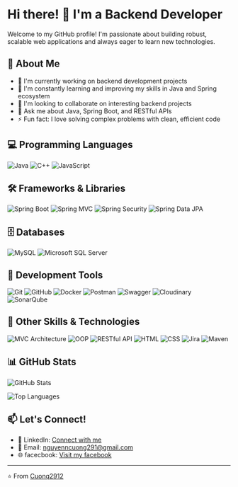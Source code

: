 # Hi there! 👋 I'm a Backend Developer

Welcome to my GitHub profile! I'm passionate about building robust, scalable web applications and always eager to learn new technologies.

## 🚀 About Me
- 🔭 I'm currently working on backend development projects
- 🌱 I'm constantly learning and improving my skills in Java and Spring ecosystem
- 👯 I'm looking to collaborate on interesting backend projects
- 💬 Ask me about Java, Spring Boot, and RESTful APIs
- ⚡ Fun fact: I love solving complex problems with clean, efficient code

## 💻 Programming Languages
![Java](https://img.shields.io/badge/Java-ED8B00?style=for-the-badge&logo=openjdk&logoColor=white)
![C++](https://img.shields.io/badge/C%2B%2B-00599C?style=for-the-badge&logo=c%2B%2B&logoColor=white)
![JavaScript](https://img.shields.io/badge/JavaScript-F7DF1E?style=for-the-badge&logo=javascript&logoColor=black)

## 🛠️ Frameworks & Libraries
![Spring Boot](https://img.shields.io/badge/Spring%20Boot-6DB33F?style=for-the-badge&logo=spring&logoColor=white)
![Spring MVC](https://img.shields.io/badge/Spring%20MVC-6DB33F?style=for-the-badge&logo=spring&logoColor=white)
![Spring Security](https://img.shields.io/badge/Spring%20Security-6DB33F?style=for-the-badge&logo=springsecurity&logoColor=white)
![Spring Data JPA](https://img.shields.io/badge/Spring%20Data%20JPA-6DB33F?style=for-the-badge&logo=spring&logoColor=white)

## 🗄️ Databases
![MySQL](https://img.shields.io/badge/MySQL-4479A1?style=for-the-badge&logo=mysql&logoColor=white)
![Microsoft SQL Server](https://img.shields.io/badge/Microsoft%20SQL%20Server-CC2927?style=for-the-badge&logo=microsoft%20sql%20server&logoColor=white)

## 🔧 Development Tools
![Git](https://img.shields.io/badge/Git-F05032?style=for-the-badge&logo=git&logoColor=white)
![GitHub](https://img.shields.io/badge/GitHub-181717?style=for-the-badge&logo=github&logoColor=white)
![Docker](https://img.shields.io/badge/Docker-2496ED?style=for-the-badge&logo=docker&logoColor=white)
![Postman](https://img.shields.io/badge/Postman-FF6C37?style=for-the-badge&logo=postman&logoColor=white)
![Swagger](https://img.shields.io/badge/Swagger-85EA2D?style=for-the-badge&logo=swagger&logoColor=black)
![Cloudinary](https://img.shields.io/badge/Cloudinary-3448C5?style=for-the-badge&logo=cloudinary&logoColor=white)
![SonarQube](https://img.shields.io/badge/SonarQube-4E9BCD?style=for-the-badge&logo=sonarqube&logoColor=white)

## 🎯 Other Skills & Technologies
![MVC Architecture](https://img.shields.io/badge/MVC%20Architecture-FF6B6B?style=for-the-badge&logo=architecture&logoColor=white)
![OOP](https://img.shields.io/badge/OOP-4ECDC4?style=for-the-badge&logo=object-oriented&logoColor=white)
![RESTful API](https://img.shields.io/badge/RESTful%20API-009688?style=for-the-badge&logo=api&logoColor=white)
![HTML](https://img.shields.io/badge/HTML5-E34F26?style=for-the-badge&logo=html5&logoColor=white)
![CSS](https://img.shields.io/badge/CSS3-1572B6?style=for-the-badge&logo=css3&logoColor=white)
![Jira](https://img.shields.io/badge/Jira-0052CC?style=for-the-badge&logo=jira&logoColor=white)
![Maven](https://img.shields.io/badge/Apache%20Maven-C71A36?style=for-the-badge&logo=apache-maven&logoColor=white)

## 📊 GitHub Stats
![GitHub Stats](https://github-readme-stats.vercel.app/api?username=Cuonq2912&show_icons=true&theme=radical&hide_border=true)

![Top Languages](https://github-readme-stats.vercel.app/api/top-langs/?username=Cuonq2912&layout=compact&theme=radical&hide_border=true)


## 📫 Let's Connect!
- 💼 LinkedIn: [Connect with me](https://www.linkedin.com/in/c%C6%B0%E1%BB%9Dng-nguy%E1%BB%85n-tr%E1%BB%8Dng-5523312b3/)
- 📧 Email: nguyenncuong291@gmail.com
- 🌐 facecbook: [Visit my facebook](https://www.facebook.com/tronq.cuonq.291/)


---
⭐️ From [Cuonq2912](https://github.com/Cuonq2912)
